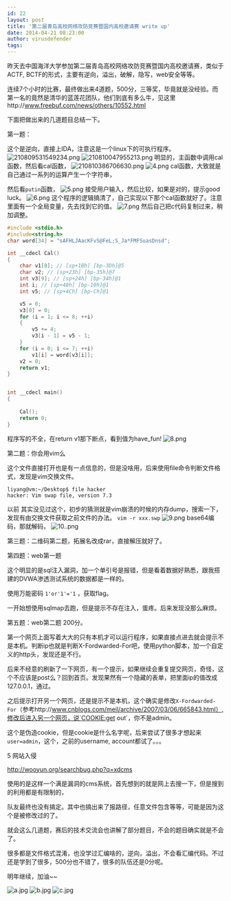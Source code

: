 ```yaml
---
id: 22
layout: post
title: '第二届青岛高校网络攻防竞赛暨国内高校邀请赛 write up'
date: 2014-04-21 08:23:00
author: virusdefender
tags: 
---
```


昨天去中国海洋大学参加第二届青岛高校网络攻防竞赛暨国内高校邀请赛，类似于ACTF, BCTF的形式，主要有逆向，溢出，破解，隐写，web安全等等。

连续7个小时的比赛，最终做出来4道题，500分，三等奖，毕竟就是没经验。而第一名的竟然是清华的蓝莲花团队，他们到底有多么牛，见这里http://www.freebuf.com/news/others/10552.html

下面把做出来的几道题目总结一下。

第一题：

这个是逆向，直接上IDA，注意这是一个linux下的可执行程序。
![210809531549234.png][1]
![210810047955213.png][2]
明显的，主函数中调用cal函数，然后看cal函数，
![210810386706630.png][3]
![4.png][4]
cal函数，大致就是自己通过一系列的运算产生一个字符串，

然后看`putin`函数，
![5.png][5]
接受用户输入，然后比较，如果是对的，提示good luck。
![6.png][6]
这个程序的逻辑搞清了，自己实现以下那个cal函数就好了。注意里面有一个全局变量，先去找到它的值。
![7.png][7]
然后自己把c代码复制过来，稍加调整。
```c
#include <stdio.h>
#include<string.h>
char word[34] = "sAFHLJAacKFvS@FeL;S_Ja*FMFSuasDnsd";

int __cdecl Cal()
{
    char v1[8]; // [sp+1Bh] [bp-3Dh]@5
    char v2; // [sp+23h] [bp-35h]@7
    int v3[9]; // [sp+24h] [bp-34h]@1
    int i; // [sp+48h] [bp-10h]@1
    int v5; // [sp+4Ch] [bp-Ch]@1

    v5 = 0;
    v3[0] = 0;
    for (i = 1; i <= 8; ++i)
    {
        v5 += 4;
        v3[i - 1] = v5 - 1;
    }
    for (i = 0; i <= 7; ++i)
        v1[i] = word[v3[i]];
    v2 = 0;
    return v1;
}


int __cdecl main()
{
    
    Cal();
    return 0;
}
```
程序写的不全，在return v1那下断点，看到值为have_fun!
![8.png][8]

第二题：你会用vim么

这个文件直接打开也是有一点信息的，但是没啥用，后来使用file命令判断文件格式，发现是vim交换文件。
```
liyang@vm:~/Desktop$ file hacker
hacker: Vim swap file, version 7.3
```
以前 其实没见过这个，初步的猜测就是vim崩溃的时候的内存dump，搜索一下，发现有由交换文件获取之前文件的办法。
`vim -r xxx.swp`
![9.png][9]
base64编码，那就解码，
![10..png][10]

第三题：二维码第二题，拓展名改成rar，直接解压就好了。


第四题：web第一题

这个明显的是sql注入漏洞，加一个单引号是报错，但是看着数据好熟悉，跟我搭建的DVWA渗透测试系统的数据都是一样的。

使用万能密码 `1'or'1'='1` ，获取flag。

一开始想使用sqlmap去跑，但是提示不存在注入，蛋疼。后来发现没那么麻烦。


第五题：web第二题 200分。

第一个网页上面写着大大的只有本机才可以运行程序，如果直接点进去就会提示不是本机。判断ip也就是判断X-Fordwarded-For吧，使用python脚本，加一个自定义的http头，发现还是不行。

后来不经意的刷新了一下网页，有一个提示，如果继续会重复提交网页，奇怪，这个不应该是post么？回到首页。发现果然有一个隐藏的表单，把里面ip的值改成127.0.0.1，通过。

之后提示打开另一个网页，还是提示不是本机，这个确实是修改`X-Fordwarded-For`（参考http://www.cnblogs.com/meil/archive/2007/03/06/665843.html）,修改后进入另一个网页，说`COOKIE:get out`，你不是admin。

这个是伪造cookie，但是cookie是什么名字呢，后来尝试了很多才想起来`user=admin`，这个，之前的username, account都试了。。。

5 网站入侵

http://wooyun.org/searchbug.php?q=xdcms

使用的是这样一个满是漏洞的cms系统，首先想到的就是网上去搜一下，但是搜到的利用都是有限制的，

队友最终也没有搞定。其中也搞出来了报路径，任意文件包含等等，可能是因为这个是被修改过的了。

 
就会这么几道题，赛后的技术交流会也讲解了部分题目，不会的题目确实就是不会了。

很多都是文件格式混淆，也没学过汇编啥的，逆向，溢出，不会看汇编代码。不过还是学到了很多，500分也不错了，很多的队伍还是0分呢。

明年继续，加油~~

![a.jpg][11]
![b.jpg][12]
![c.jpg][13]


  [1]: http://storage.virusdefender.net/blog/images/22/1.png
  [2]: http://storage.virusdefender.net/blog/images/22/2.png
  [3]: http://storage.virusdefender.net/blog/images/22/3.png
  [4]: http://storage.virusdefender.net/blog/images/22/4.png
  [5]: http://storage.virusdefender.net/blog/images/22/5.png
  [6]: http://storage.virusdefender.net/blog/images/22/6.png
  [7]: http://storage.virusdefender.net/blog/images/22/7.png
  [8]: http://storage.virusdefender.net/blog/images/22/8.png
  [9]: http://storage.virusdefender.net/blog/images/22/9.png
  [10]: http://storage.virusdefender.net/blog/images/22/10.png
  [11]: http://storage.virusdefender.net/blog/images/22/11.jpg
  [12]: http://storage.virusdefender.net/blog/images/22/12.jpg
  [13]: http://storage.virusdefender.net/blog/images/22/13.jpg